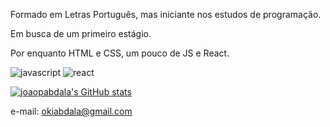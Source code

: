 Formado em Letras Português, mas iniciante nos estudos de programação.

Em busca de um primeiro estágio.

Por enquanto HTML e CSS, um pouco de JS e React.

![javascript](https://img.shields.io/badge/JavaScript-323330?style=for-the-badge&logo=javascript&logoColor=F7DF1E)
![react](	https://img.shields.io/badge/React-20232A?style=for-the-badge&logo=react&logoColor=61DAFB)

[![joaopabdala's GitHub stats](https://github-readme-stats.vercel.app/api?username=joaopabdala)](https://github.com/joaopabdala/github-readme-stats)

e-mail: okiabdala@gmail.com
